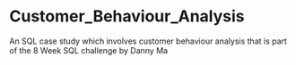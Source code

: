 # Customer_Behaviour_Analysis
An SQL case study which involves customer behaviour analysis that is part of the 8 Week SQL challenge by Danny Ma 
